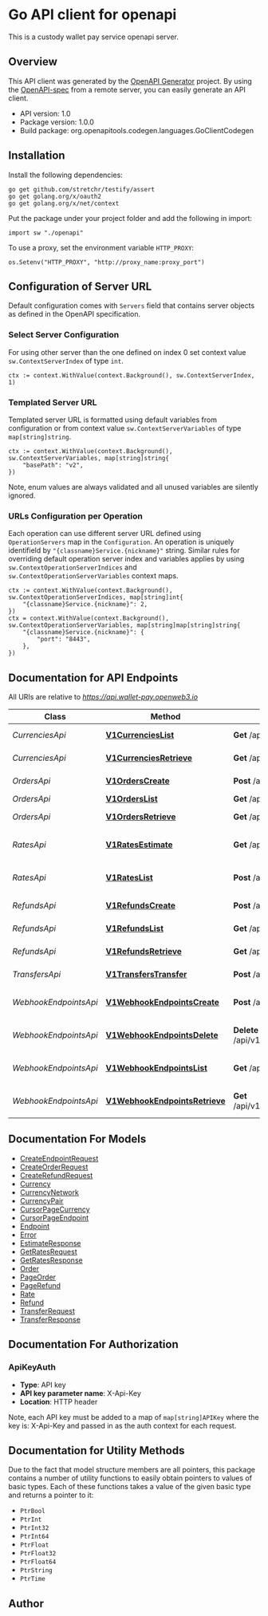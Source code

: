 # Go API client for openapi

This is a custody wallet pay service openapi server.

## Overview
This API client was generated by the [OpenAPI Generator](https://openapi-generator.tech) project.  By using the [OpenAPI-spec](https://www.openapis.org/) from a remote server, you can easily generate an API client.

- API version: 1.0
- Package version: 1.0.0
- Build package: org.openapitools.codegen.languages.GoClientCodegen

## Installation

Install the following dependencies:

```shell
go get github.com/stretchr/testify/assert
go get golang.org/x/oauth2
go get golang.org/x/net/context
```

Put the package under your project folder and add the following in import:

```golang
import sw "./openapi"
```

To use a proxy, set the environment variable `HTTP_PROXY`:

```golang
os.Setenv("HTTP_PROXY", "http://proxy_name:proxy_port")
```

## Configuration of Server URL

Default configuration comes with `Servers` field that contains server objects as defined in the OpenAPI specification.

### Select Server Configuration

For using other server than the one defined on index 0 set context value `sw.ContextServerIndex` of type `int`.

```golang
ctx := context.WithValue(context.Background(), sw.ContextServerIndex, 1)
```

### Templated Server URL

Templated server URL is formatted using default variables from configuration or from context value `sw.ContextServerVariables` of type `map[string]string`.

```golang
ctx := context.WithValue(context.Background(), sw.ContextServerVariables, map[string]string{
	"basePath": "v2",
})
```

Note, enum values are always validated and all unused variables are silently ignored.

### URLs Configuration per Operation

Each operation can use different server URL defined using `OperationServers` map in the `Configuration`.
An operation is uniquely identifield by `"{classname}Service.{nickname}"` string.
Similar rules for overriding default operation server index and variables applies by using `sw.ContextOperationServerIndices` and `sw.ContextOperationServerVariables` context maps.

```
ctx := context.WithValue(context.Background(), sw.ContextOperationServerIndices, map[string]int{
	"{classname}Service.{nickname}": 2,
})
ctx = context.WithValue(context.Background(), sw.ContextOperationServerVariables, map[string]map[string]string{
	"{classname}Service.{nickname}": {
		"port": "8443",
	},
})
```

## Documentation for API Endpoints

All URIs are relative to *https://api.wallet-pay.openweb3.io*

Class | Method | HTTP request | Description
------------ | ------------- | ------------- | -------------
*CurrenciesApi* | [**V1CurrenciesList**](docs/CurrenciesApi.md#v1currencieslist) | **Get** /api/v1/currencies | List currencies
*CurrenciesApi* | [**V1CurrenciesRetrieve**](docs/CurrenciesApi.md#v1currenciesretrieve) | **Get** /api/v1/currencies/{code} | Get Currency
*OrdersApi* | [**V1OrdersCreate**](docs/OrdersApi.md#v1orderscreate) | **Post** /api/v1/orders | Create Order
*OrdersApi* | [**V1OrdersList**](docs/OrdersApi.md#v1orderslist) | **Get** /api/v1/orders | List Orders
*OrdersApi* | [**V1OrdersRetrieve**](docs/OrdersApi.md#v1ordersretrieve) | **Get** /api/v1/orders/{idOrUid} | Retrieve Order
*RatesApi* | [**V1RatesEstimate**](docs/RatesApi.md#v1ratesestimate) | **Get** /api/v1/rates/estimate | Estimate currency conversion
*RatesApi* | [**V1RatesList**](docs/RatesApi.md#v1rateslist) | **Post** /api/v1/rates | List exchange rates
*RefundsApi* | [**V1RefundsCreate**](docs/RefundsApi.md#v1refundscreate) | **Post** /api/v1/refunds | Create Refund
*RefundsApi* | [**V1RefundsList**](docs/RefundsApi.md#v1refundslist) | **Get** /api/v1/refunds | List Refunds
*RefundsApi* | [**V1RefundsRetrieve**](docs/RefundsApi.md#v1refundsretrieve) | **Get** /api/v1/refunds/{idOrUid} | Retrieve Refund
*TransfersApi* | [**V1TransfersTransfer**](docs/TransfersApi.md#v1transferstransfer) | **Post** /api/v1/transfers | Transfer Funds
*WebhookEndpointsApi* | [**V1WebhookEndpointsCreate**](docs/WebhookEndpointsApi.md#v1webhookendpointscreate) | **Post** /api/v1/webhooks/endpoints | Create Webhook Endpoint
*WebhookEndpointsApi* | [**V1WebhookEndpointsDelete**](docs/WebhookEndpointsApi.md#v1webhookendpointsdelete) | **Delete** /api/v1/webhooks/endpoints/{endpointId} | Delete Webhook Endpoint
*WebhookEndpointsApi* | [**V1WebhookEndpointsList**](docs/WebhookEndpointsApi.md#v1webhookendpointslist) | **Get** /api/v1/webhooks/endpoints | List Webhook Endpoints
*WebhookEndpointsApi* | [**V1WebhookEndpointsRetrieve**](docs/WebhookEndpointsApi.md#v1webhookendpointsretrieve) | **Get** /api/v1/webhooks/endpoints/{endpointId} | Retrieve Webhook Endpoint


## Documentation For Models

 - [CreateEndpointRequest](docs/CreateEndpointRequest.md)
 - [CreateOrderRequest](docs/CreateOrderRequest.md)
 - [CreateRefundRequest](docs/CreateRefundRequest.md)
 - [Currency](docs/Currency.md)
 - [CurrencyNetwork](docs/CurrencyNetwork.md)
 - [CurrencyPair](docs/CurrencyPair.md)
 - [CursorPageCurrency](docs/CursorPageCurrency.md)
 - [CursorPageEndpoint](docs/CursorPageEndpoint.md)
 - [Endpoint](docs/Endpoint.md)
 - [Error](docs/Error.md)
 - [EstimateResponse](docs/EstimateResponse.md)
 - [GetRatesRequest](docs/GetRatesRequest.md)
 - [GetRatesResponse](docs/GetRatesResponse.md)
 - [Order](docs/Order.md)
 - [PageOrder](docs/PageOrder.md)
 - [PageRefund](docs/PageRefund.md)
 - [Rate](docs/Rate.md)
 - [Refund](docs/Refund.md)
 - [TransferRequest](docs/TransferRequest.md)
 - [TransferResponse](docs/TransferResponse.md)


## Documentation For Authorization



### ApiKeyAuth

- **Type**: API key
- **API key parameter name**: X-Api-Key
- **Location**: HTTP header

Note, each API key must be added to a map of `map[string]APIKey` where the key is: X-Api-Key and passed in as the auth context for each request.


## Documentation for Utility Methods

Due to the fact that model structure members are all pointers, this package contains
a number of utility functions to easily obtain pointers to values of basic types.
Each of these functions takes a value of the given basic type and returns a pointer to it:

* `PtrBool`
* `PtrInt`
* `PtrInt32`
* `PtrInt64`
* `PtrFloat`
* `PtrFloat32`
* `PtrFloat64`
* `PtrString`
* `PtrTime`

## Author



